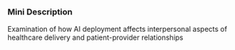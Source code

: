 ### Mini Description

Examination of how AI deployment affects interpersonal aspects of healthcare delivery and patient-provider relationships
